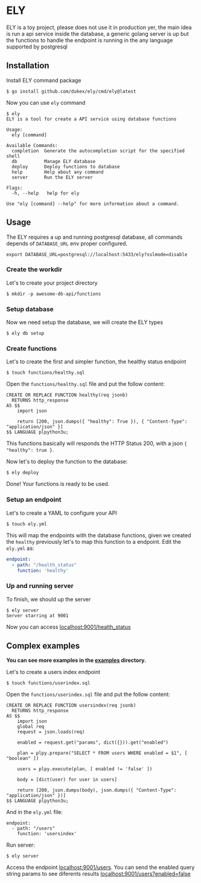 # ELY

ELY is a toy project, please does not use it in production yer, the main idea is run a api service inside the database, a generic golang server is up but the functions to handle the endpoint is running in the any language supported by postgresql

## Installation

Install ELY command package

```
$ go install github.com/dukex/ely/cmd/ely@latest
```

Now you can use `ely` command

```
$ ely
ELY is a tool for create a API service using database functions

Usage:
  ely [command]

Available Commands:
  completion  Generate the autocompletion script for the specified shell
  db          Manage ELY database
  deploy      Deploy functions to database
  help        Help about any command
  server      Run the ELY server

Flags:
  -h, --help   help for ely

Use "ely [command] --help" for more information about a command.
```

## Usage

The ELY requires a up and running postgresql database, all commands depends of `DATABASE_URL` env proper configured.  

```
export DATABASE_URL=postgresql://localhost:5433/ely?sslmode=disable
```

### Create the workdir

Let's to create your project directory

```
$ mkdir -p awesome-db-api/functions
```

### Setup database

Now we need setup the database, we will create the ELY types

```
$ ely db setup
```

### Create functions

Let's to create the first and simpler function, the healthy status endpoint

```
$ touch functions/healthy.sql
```

Open the `functions/healthy.sql` file and put the follow content:

```
CREATE OR REPLACE FUNCTION healthy(req jsonb)
  RETURNS http_response
AS $$
    import json

    return [200, json.dumps({ "healthy": True }), { "Content-Type": "application/json" }]
$$ LANGUAGE plpython3u;
```

This functions basically will responds the HTTP Status 200, with a json `{ "healthy": true }`.

Now let's to deploy the function to the database:

```
$ ely deploy
```

Done! Your functions is ready to be used.

### Setup an endpoint

Let's to create a YAML to configure your API

```
$ touch ely.yml
```

This will map the endpoints with the database functions, given we created the `healthy` previously let's to map this function to a endpoint. Edit the `ely.yml` as:

```yaml
endpoint:
  - path: "/health_status"
    function: 'healthy'
```

### Up and running server

To finish, we should up the server

```
$ ely server
Server starring at 9001
```

Now you can access [localhost:9001/health_status](http://localhost:9001/health_status)

## Complex examples

**You can see more examples in the [examples](examples/) directory.**

Let's to create a users index endpoint

```
$ touch functions/userindex.sql
```

Open the `functions/userindex.sql` file and put the follow content:

```
CREATE OR REPLACE FUNCTION usersindex(req jsonb)
  RETURNS http_response
AS $$
    import json
    global req
    request = json.loads(req)

    enabled = request.get("params", dict({})).get("enabled")

    plan = plpy.prepare("SELECT * FROM users WHERE enabled = $1", [ "boolean" ])

    users = plpy.execute(plan, [ enabled != 'false' ])

    body = [dict(user) for user in users]

    return [200, json.dumps(body), json.dumps({ "Content-Type": "application/json" })]
$$ LANGUAGE plpython3u;
```

And in the `ely.yml` file:

```
endpoint:
  - path: "/users"
    function: 'usersindex'
````

Run server:

```
$ ely server
```

Access the endpoint [localhost:9001/users](http://localhost:9001/users). You can send the enabled query string params to see diferents results [localhost:9001/users?enabled=false](http://localhost:9001/users?enabled=false)


